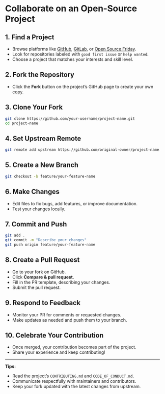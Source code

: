 # Collaborate on an Open-Source Project

## 1. Find a Project

- Browse platforms like [GitHub](https://github.com/explore), [GitLab](https://gitlab.com/explore), or [Open Source Friday](https://opensourcefriday.com/).
- Look for repositories labeled with `good first issue` or `help wanted`.
- Choose a project that matches your interests and skill level.

## 2. Fork the Repository

- Click the **Fork** button on the project’s GitHub page to create your own copy.

## 3. Clone Your Fork

```bash
git clone https://github.com/your-username/project-name.git
cd project-name
```

## 4. Set Upstream Remote

```bash
git remote add upstream https://github.com/original-owner/project-name.git
```

## 5. Create a New Branch

```bash
git checkout -b feature/your-feature-name
```

## 6. Make Changes

- Edit files to fix bugs, add features, or improve documentation.
- Test your changes locally.

## 7. Commit and Push

```bash
git add .
git commit -m "Describe your changes"
git push origin feature/your-feature-name
```

## 8. Create a Pull Request

- Go to your fork on GitHub.
- Click **Compare & pull request**.
- Fill in the PR template, describing your changes.
- Submit the pull request.

## 9. Respond to Feedback

- Monitor your PR for comments or requested changes.
- Make updates as needed and push them to your branch.

## 10. Celebrate Your Contribution

- Once merged, your contribution becomes part of the project.
- Share your experience and keep contributing!

---
**Tips:**

- Read the project’s `CONTRIBUTING.md` and `CODE_OF_CONDUCT.md`.
- Communicate respectfully with maintainers and contributors.
- Keep your fork updated with the latest changes from upstream.
